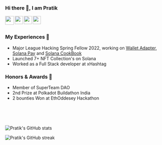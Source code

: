### Hi there 👋, I am Pratik

<a href="https://www.linkedin.com/in/pratik-saria-b58601197/" target="_blank">
  <img  align="left" width="28px" src="https://cdn.pixabay.com/photo/2017/08/22/11/56/linked-in-2668700_1280.png" />
</a>

<a href="mailto:sariapratik@gmail.com">
  <img align="left" width="26px" src="https://logodownload.org/wp-content/uploads/2018/03/gmail-logo-16.png" />
</a>

<a href="https://twitter.com/PratikSaria">
  <img align="left" width="26px" src="https://logodownload.org/wp-content/uploads/2014/09/twitter-logo-1.png" />
</a>
<a href="https://calendly.com/pratiksaria/chat">
  <img align="left" width="26px" src="https://logos-world.net/wp-content/uploads/2021/03/Google-Calendar-Logo-700x394.png" />
</a>

 <br />
 <br />





### My Experiences 🙌

 - Major League Hacking Spring Fellow 2022, working on [Wallet Adapter](https://github.com/solana-labs/wallet-adapter/), [Solana Pay](https://github.com/solana-labs/solana-pay) and [Solana CookBook](https://github.com/solana-developers/solana-cookbook)
 - Launched 7+ NFT Collection's on Solana
 - Worked as a Full Stack developer at xHashtag




### Honors & Awards 🏅

 - Member of SuperTeam DAO
 - 2nd Prize at Polkadot Buildathon India
 - 2 bounties Won at EthOddesey Hackathon

 

 <br />
 <br />
 <br />


![Pratik's GitHub stats](https://github-readme-stats.vercel.app/api?username=0xPratik&show_icons=true&theme=radical)

![Pratik's GitHub streak](https://github-readme-streak-stats.herokuapp.com/?user=0xPratik&theme=blue-green)



